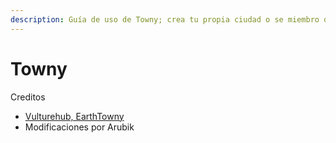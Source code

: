 ```yaml
---
description: Guía de uso de Towny; crea tu propia ciudad o se miembro de una
---
```


# Towny

Creditos

* [Vulturehub, EarthTowny](https://docs.vulturehub.com/ayudas/guias-para-aprender-a-jugar/earth-towny)
* Modificaciones por Arubik
